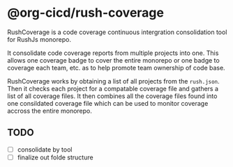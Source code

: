 # @org-cicd/rush-coverage

RushCoverage is a code coverage continuous intergration consolidation tool for
RushJs monorepo.

It consolidate code coverage reports from multiple projects into one. This
allows one coverage badge to cover the entire monorepo or one badge to coverage
each team, etc. as to help promote team ownership of code base.

RushCoverage works by obtaining a list of all projects from the `rush.json`.
Then it checks each project for a compatable coverage file and gathers a list of
all coverage files. It then combines all the coverage files found into one
consildated coverage file which can be used to monitor coverage accross the
entire monorepo.

## TODO

- [ ] consolidate by tool
- [ ] finalize out folde structure
